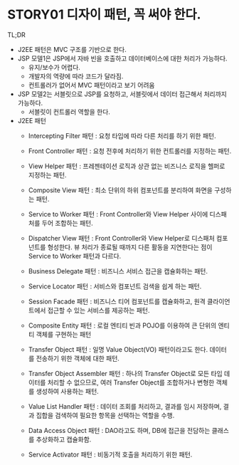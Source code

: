 # STORY01 디자이 패턴, 꼭 써야 한다.

TL;DR
- J2EE 패턴은 MVC 구조를 기반으로 한다.
- JSP 모델1은 JSP에서 자바 빈을 호출하고 데이터베이스에 대한 처리가 가능하다.
    - 유지/보수가 어렵다.
    - 개발자의 역량에 따라 코드가 달라짐.
    - 컨트롤러가 없어서 MVC 패턴이라고 보기 어려움
- JSP 모델2는 서블릿으로 JSP를 요청하고, 서블릿에서 데이터 접근해서 처리까지 가능하다.
    - 서블릿이 컨트롤러 역할을 한다.
- J2EE 패턴
    - Intercepting Filter 패턴 : 요청 타입에 따라 다른 처리를 하기 위한 패턴.
    - Front Controller 패턴 : 요청 전후에 처리하기 위한 컨트롤러를 지정하는 패턴.
    - View Helper 패턴 : 프레젠테이션 로직과 상관 없는 비즈니스 로직을 헬퍼로 지정하는 패턴.
    - Composite View 패턴 : 최소 단위의 하위 컴포넌트를 분리하여 화면을 구성하는 패턴.
    - Service to Worker 패턴 : Front Controller와 View Helper 사이에 디스패처를 두어 조합하는 패턴.
    - Dispatcher View 패턴 : Front Controller와 View Helper로 디스패처 컴포넌트를 형성한다. 뷰 처리가 종료될 때까지 다른 활동을 지연한다는 점이 Service to Worker 패턴과 다르다.

    - Business Delegate 패턴 : 비즈니스 서비스 접근을 캡슐화하는 패턴.
    - Service Locator 패턴 : 서비스와 컴포넌트 검색을 쉽게 하는 패턴.
    - Session Facade 패턴 : 비즈니스 티어 컴포넌트를 캡슐화하고, 원격 클라이언트에서 접근할 수 있는 서비스를 제공하는 패턴.
    - Composite Entity 패턴 : 로컬 엔티티 빈과 POJO를 이용하여 큰 단위의 엔티티 객체를 구현하는 패턴
    - Transfer Object 패턴 : 일명 Value Object(VO) 패턴이라고도 한다. 데이터를 전송하기 위한 객체에 대한 패턴.
    - Transfer Object Assembler 패턴 : 하나의 Transfer Object로 모든 타입 데이터를 처리할 수 없으므로, 여러 Transfer Object를 조합하거나 변형한 객체를 생성하여 사용하는 패턴.
    - Value List Handler 패턴 : 데이터 조회를 처리하고, 결과를 임시 저장하며, 결과 집합을 검색하여 필요한 항목을 선택하는 역할을 수행.

    - Data Access Object 패턴 : DAO라고도 하며, DB에 접근을 전담하는 클래스를 추상화하고 캡슐화함.
    - Service Activator 패턴 : 비동기적 호출을 처리하기 위한 패턴.
